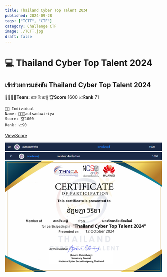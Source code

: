 ```yaml
---
title: Thailand Cyber Top Talent 2024
published: 2024-09-28
tags: ["TCTT", "CTF"]
category: Challenge CTF
image: ./TCTT.jpg
draft: false
---
```


# 💻 Thailand Cyber Top Talent 2024
## เข้าร่วมการแข่งขัน Thailand Cyber Top Talent 2024

🫱🏼‍🫲🏼**Team:** อะหยังบะฮู้ 
🏆**Score** 1600
📈**Rank** 71

```
👨🏼 Individual
Name: 👨🏼‍💻autsadawiriya
Score: 🏆1000
Rank: 📈90
```
[ViewScore](https://cloud.ctf.in.th/score/view.html?id=QR66WITOOJ&t=WpUCDQyoXaG7MSteD4BK/Jg3qyIsUCRErURQa7xkesp4Qkqb69hVsz/Ka3jmVg9Zaf9xaUTR0yk=)

![](./Score.png)
![](./ScoreTeam.png)
![](./Cer_TCTT24.png)

